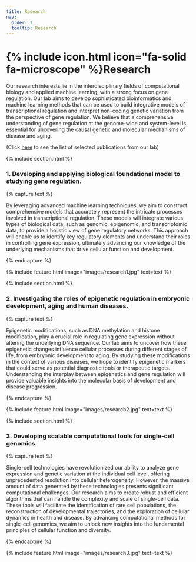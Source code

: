 ```yaml
---
title: Research
nav:
  order: 1
  tooltip: Research
---
```


# {% include icon.html icon="fa-solid fa-microscope" %}Research

Our research interests lie in the interdisciplinary fields of computational biology and applied machine learning,
with a strong focus on gene regulation. Our lab aims to develop sophisticated bioinformatics and machine
learning methods that can be used to build integrative models of transcriptional regulation and
interpret non-coding genetic variation from the perspective of gene regulation.
We believe that a comprehensive understanding of gene regulation at the genome-wide and system-level
is essential for uncovering the causal genetic and molecular mechanisms of disease and aging.

(Click [here](/publications) to see the list of selected publications from our lab)

{% include section.html %}

### 1. Developing and applying biological foundational model to studying gene regulation.

{% capture text %}

By leveraging advanced machine learning techniques, we aim to construct comprehensive models that accurately represent the intricate processes involved in transcriptional regulation.
These models will integrate various types of biological data, such as genomic, epigenomic, and transcriptomic data, to provide a holistic view of gene regulatory networks.
This approach will enable us to identify key regulatory elements and understand their roles in controlling gene expression, ultimately advancing our knowledge of the underlying mechanisms that drive cellular function and development.

{% endcapture %}

{%
  include feature.html
  image="images/research1.jpg"
  text=text
%}

{% include section.html %}

### 2. Investigating the roles of epigenetic regulation in embryonic development, aging and human diseases.

{% capture text %}

Epigenetic modifications, such as DNA methylation and histone modification, play a crucial role in regulating gene expression without altering the underlying DNA sequence.
Our lab aims to uncover how these epigenetic changes influence cellular processes during different stages of life, from embryonic development to aging.
By studying these modifications in the context of various diseases, we hope to identify epigenetic markers that could serve as potential diagnostic tools or therapeutic targets.
Understanding the interplay between epigenetics and gene regulation will provide valuable insights into the molecular basis of development and disease progression.

{% endcapture %}

{%
  include feature.html
  image="images/research2.jpg"
  text=text
%}

{% include section.html %}

### 3. Developing scalable computational tools for single-cell genomics.

{% capture text %}

Single-cell technologies have revolutionized our ability to analyze gene expression and genetic variation at the individual cell level, offering unprecedented resolution into cellular heterogeneity. However, the massive amount of data generated by these technologies presents significant computational challenges.
Our research aims to create robust and efficient algorithms that can handle the complexity and scale of single-cell data.
These tools will facilitate the identification of rare cell populations, the reconstruction of developmental trajectories, and the exploration of cellular dynamics in health and disease.
By advancing computational methods for single-cell genomics, we aim to unlock new insights into the fundamental principles of cellular function and diversity.

{% endcapture %}

{%
  include feature.html
  image="images/research3.jpg"
  text=text
%}